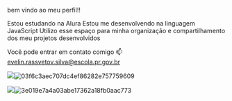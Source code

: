 bem vindo ao meu perfil!!

Estou estudando na Alura
Estou me desenvolvendo na linguagem JavaScript
Utilizo esse espaço para minha organização e compartilhamento dos meu projetos desenvolvidos

Você pode entrar em contato comigo 📫
evelin.rassvetov.silva@escola.pr.gov.br


![](link)![03f6c3aec707dc4ef86282e757759609](https://github.com/user-attachments/assets/055154e7-a31f-4623-831b-f3109ce030c3)

![](link)![3e019e7a4a03abe17362a18fb0aac773](https://github.com/user-attachments/assets/eebfc069-4288-470a-878b-fae554c85ece)

